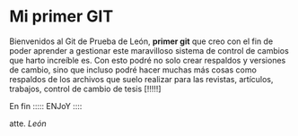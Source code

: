 # Mi primer GIT 

Bienvenidos al Git de Prueba de León, **primer git** que creo con el fin de poder aprender a gestionar este maravilloso sistema de control de cambios que harto increíble es. Con esto podré no solo crear respaldos y versiones de cambio, sino que incluso podré hacer muchas más cosas como respaldos de los archivos que suelo realizar para las revistas, artículos, trabajos, control de cambio de tesis \[!!!!!\]

En fin ::::: ENJoY ::::


atte. *León*
